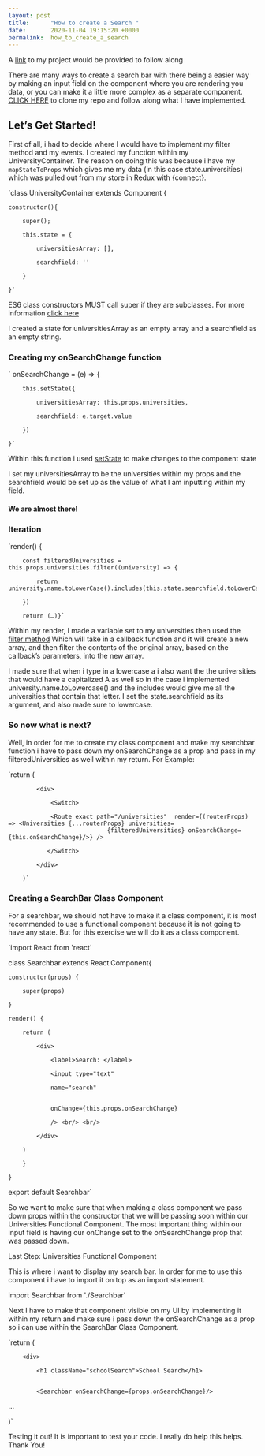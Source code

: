 ```yaml
---
layout: post
title:      "How to create a Search "
date:       2020-11-04 19:15:20 +0000
permalink:  how_to_create_a_search
---
```



A [link](https://github.com/martinezjf2/react) to my project would be provided to follow along

There are many ways to create a search bar with there being a easier way by making an input field on the component where you are rendering you data, or you can make it a little more complex as a separate component. [CLICK HERE](https://github.com/martinezjf2/react) to clone my repo and follow along what I have implemented.

## Let’s Get Started!

First of all, i had to decide where I would have to implement my filter method and my events. I created my function within my UniversityContainer. The reason on doing this was because i have my `mapStateToProps` which gives me my data (in this case state.universities) which was pulled out from my store in Redux with {connect}.  



`class UniversityContainer extends Component {

    constructor(){
		
        super();
				
        this.state = {
				
            universitiesArray: [],
						
            searchfield: ''
						
        }
				
    }`

ES6 class constructors MUST call super if they are subclasses. For more information [click here](https://www.digitalocean.com/community/tutorials/react-constructors-with-react-components) 

 I created a state for universitiesArray as an empty array and a searchfield as an empty string.

### Creating my onSearchChange function


`
onSearchChange = (e) => {

        this.setState({
				
            universitiesArray: this.props.universities,
						
            searchfield: e.target.value 
						
        })
				
    }`

Within this function i used [setState](https://reactjs.org/docs/state-and-lifecycle.html/) to make changes to the component state 

I set my universitiesArray to be the universities within my props and the searchfield would be set up as the value of what I am inputting within my field.


#### We are almost there!

### Iteration


`render() {


        const filteredUniversities = this.props.universities.filter((university) => {
				
            return university.name.toLowerCase().includes(this.state.searchfield.toLowerCase());			
						
        })
				
        return (…)}`
				

Within my render, I made a variable set to my universities then used the [filter method](https://levelup.gitconnected.com/using-the-filter-function-in-javascript-and-react-317ff155da73)
Which will take in a callback function and it will create a new array, and then filter the contents of the original array, based on the callback’s parameters, into the new array.



I made sure that when i type in a lowercase a i also want the the universities that would have a capitalized A as well so in the case i implemented university.name.toLowercase() and the includes would give me all the universities that contain that letter. I set the state.searchfield as its argument, and also made sure to lowercase.

### So now what is next?

Well, in order for me to create my class component and make my searchbar function i have to pass down my onSearchChange as a prop and pass in my filteredUniversities as well within my return. For Example:

`return (

            <div>
						
                <Switch>
								
                <Route exact path="/universities"  render={(routerProps) => <Universities {...routerProps} universities=
								{filteredUniversities} onSearchChange={this.onSearchChange}/>} />        
								
               </Switch>
							 
            </div>
						
        )`



### Creating a SearchBar Class Component

For a searchbar, we should not have to make it a class component, it is most recommended to use a functional component because it is not going to have any state. But for this exercise we will do it as a class component. 


`import React from 'react'

class Searchbar extends React.Component{

    constructor(props) {
		
        super(props)
				
    }
		
    render() {
		
        return (
				
            <div>
						
                <label>Search: </label>
								
                <input type="text"  
								
                name="search"
							
								
                onChange={this.props.onSearchChange}
								
                /> <br/> <br/>
               
            </div>
						
        )
				
    	}
			
    }
		
export default Searchbar`


So we want to make sure that when making a class component we pass down props within the constructor that we will be passing soon within our Universities Functional Component. The most important thing within our input field is having our onChange set to the onSearchChange prop that was passed down. 

Last Step: Universities Functional Component

This is where i want to display my search bar. In order for me to use this component i have to import it on top as an import statement.


import Searchbar from './Searchbar'

Next I have to make that component visible on my UI by implementing it within my return and make sure i pass down the onSearchChange as a prop so i can use within the SearchBar Class Component.





`return (

        <div>
				
            <h1 className="schoolSearch">School Search</h1>
						

            <Searchbar onSearchChange={props.onSearchChange}/>

…

)`



Testing it out! It is important to test your code. I really do help this helps. Thank You!





